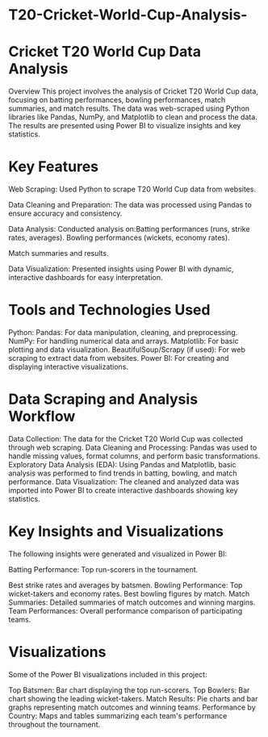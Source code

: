 # T20-Cricket-World-Cup-Analysis-


# Cricket T20 World Cup Data Analysis
Overview
This project involves the analysis of Cricket T20 World Cup data, focusing on batting performances, bowling performances, match summaries, and match results. The data was web-scraped using Python libraries like Pandas, NumPy, and Matplotlib to clean and process the data. The results are presented using Power BI to visualize insights and key statistics.

# Key Features
Web Scraping: Used Python to scrape T20 World Cup data from websites.

Data Cleaning and Preparation: The data was processed using Pandas to ensure accuracy and consistency.

Data Analysis: Conducted analysis on:Batting performances (runs, strike rates, averages).
Bowling performances (wickets, economy rates).

Match summaries and results.

Data Visualization: Presented insights using Power BI with dynamic, interactive dashboards for easy interpretation.


# Tools and Technologies Used
Python:
Pandas: For data manipulation, cleaning, and preprocessing.
NumPy: For handling numerical data and arrays.
Matplotlib: For basic plotting and data visualization.
BeautifulSoup/Scrapy (if used): For web scraping to extract data from websites.
Power BI: For creating and displaying interactive visualizations.


# Data Scraping and Analysis Workflow
Data Collection: The data for the Cricket T20 World Cup was collected through web scraping.
Data Cleaning and Processing: Pandas was used to handle missing values, format columns, and perform basic transformations.
Exploratory Data Analysis (EDA): Using Pandas and Matplotlib, basic analysis was performed to find trends in batting, bowling, and match performance.
Data Visualization: The cleaned and analyzed data was imported into Power BI to create interactive dashboards showing key statistics.


# Key Insights and Visualizations
The following insights were generated and visualized in Power BI:

Batting Performance:
Top run-scorers in the tournament.

Best strike rates and averages by batsmen.
Bowling Performance:
Top wicket-takers and economy rates.
Best bowling figures by match.
Match Summaries:
Detailed summaries of match outcomes and winning margins.
Team Performances:
Overall performance comparison of participating teams.


# Visualizations
Some of the Power BI visualizations included in this project:

Top Batsmen: Bar chart displaying the top run-scorers.
Top Bowlers: Bar chart showing the leading wicket-takers.
Match Results: Pie charts and bar graphs representing match outcomes and winning teams.
Performance by Country: Maps and tables summarizing each team's performance throughout the tournament.


